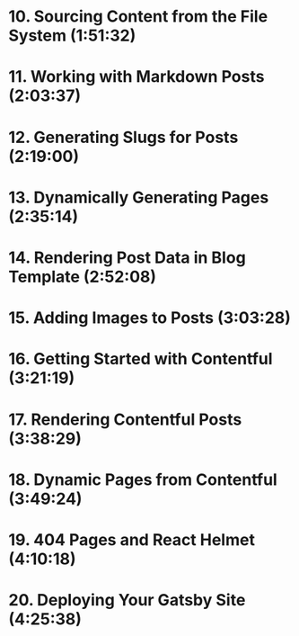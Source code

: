 # 10. Sourcing Content from the File System (1:51:32)

# 11. Working with Markdown Posts (2:03:37)

# 12. Generating Slugs for Posts (2:19:00)

# 13. Dynamically Generating Pages (2:35:14)

# 14. Rendering Post Data in Blog Template (2:52:08)

# 15. Adding Images to Posts (3:03:28)

# 16. Getting Started with Contentful (3:21:19)

# 17. Rendering Contentful Posts (3:38:29)

# 18. Dynamic Pages from Contentful (3:49:24)

# 19. 404 Pages and React Helmet (4:10:18)

# 20. Deploying Your Gatsby Site (4:25:38)
